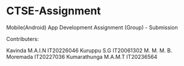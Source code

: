 # CTSE-Assignment
Mobile(Android) App Development Assignment (Group) - Submission

Contributers:

Kavinda M.A.I.N	      IT20226046
Kuruppu S.G	            IT20061302
M. M. M. B. Moremada	IT20227036
Kumarathunga M.A.M.T	IT20236564
